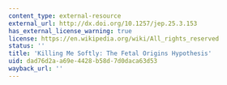 ```yaml
---
content_type: external-resource
external_url: http://dx.doi.org/10.1257/jep.25.3.153
has_external_license_warning: true
license: https://en.wikipedia.org/wiki/All_rights_reserved
status: ''
title: 'Killing Me Softly: The Fetal Origins Hypothesis'
uid: dad76d2a-a69e-4428-b58d-7d0daca63d53
wayback_url: ''
---
```

